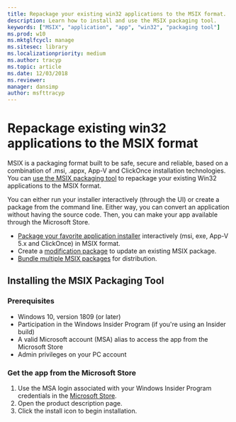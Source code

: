 ```yaml
---
title: Repackage your existing win32 applications to the MSIX format.
description: Learn how to install and use the MSIX packaging tool.
keywords: ["MSIX", "application", "app", "win32", "packaging tool"]
ms.prod: w10
ms.mktglfcycl: manage
ms.sitesec: library
ms.localizationpriority: medium
ms.author: tracyp
ms.topic: article
ms.date: 12/03/2018
ms.reviewer: 
manager: dansimp
author: msfttracyp
---
```


# Repackage existing win32 applications to the MSIX format

MSIX is a packaging format built to be safe, secure and reliable, based on a combination of .msi, .appx, App-V and ClickOnce installation technologies. You can [use the MSIX packaging tool](https://docs.microsoft.com/windows/msix/packaging-tool/create-app-package-msi-vm) to repackage your existing Win32 applications to the MSIX format. 

You can either run your installer interactively (through the UI) or create a package from the command line. Either way, you can convert an application without having the source code. Then, you can make your app available through the Microsoft Store.

- [Package your favorite application installer](https://docs.microsoft.com/windows/msix/packaging-tool/create-app-package-msi-vm) interactively (msi, exe, App-V 5.x and ClickOnce) in MSIX format. 
- Create a [modification package](https://docs.microsoft.com/windows/msix/packaging-tool/package-editor) to update an existing MSIX package.
- [Bundle multiple MSIX packages](https://docs.microsoft.com/windows/msix/packaging-tool/bundle-msix-packages) for distribution. 

## Installing the MSIX Packaging Tool

### Prerequisites

- Windows 10, version 1809 (or later)
- Participation in the Windows Insider Program (if you're using an Insider build)
- A valid Microsoft account (MSA) alias to access the app from the Microsoft Store 
- Admin privileges on your PC account 

### Get the app from the Microsoft Store

1. Use the MSA login associated with your Windows Insider Program credentials in the [Microsoft Store](https://www.microsoft.com/store/r/9N5LW3JBCXKF). 
2. Open the product description page.
3. Click the install icon to begin installation.
